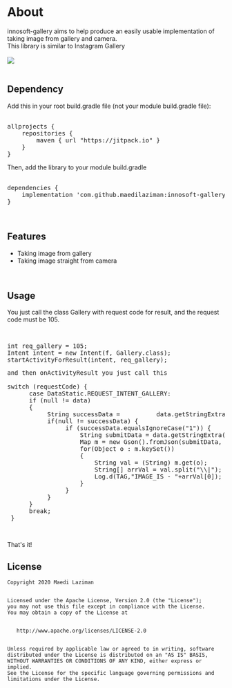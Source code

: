 # About
innosoft-gallery aims to help produce an easily usable implementation of taking image from gallery and camera.<br/>
This library is similar to Instagram Gallery
<br/>
<br/>
[![](https://jitpack.io/v/maedilaziman/innosoft-gallery.svg)](https://jitpack.io/#maedilaziman/innosoft-gallery)
</br>
<br/>
<h2>Dependency</h2>
Add this in your root build.gradle file (not your module build.gradle file):
<br/>
<br/>
<pre><span class="pl-en">allprojects</span> {
	repositories {
        maven { url <span class="pl-s"><span class="pl-pds">"</span>https://jitpack.io<span class="pl-pds">"</span></span> }
    }
}</pre>
Then, add the library to your module build.gradle
<br/>
<br/>
<pre><span class="pl-en">dependencies</span> {
    implementation <span class="pl-s"><span class="pl-pds">'</span>com.github.maedilaziman:innosoft-gallery:1.0.0<span class="pl-pds">'</span></span>
}</pre>
<br/>
<h2>Features</h2>
<ul>
<li>Taking image from gallery</li>
<li>Taking image straight from camera</li>
</ul>
<br/>
<h2>Usage</h2>
You just call the class Gallery with request code for result,
and the request code must be 105.
<br/>
<br/>
<pre>
<p>int req_gallery = 105;<br />Intent intent = new Intent(f, Gallery.class);<br />startActivityForResult(intent, req_gallery);</p><p>and then onActivityResult you just call this<br /><br />switch (requestCode) {<br />&nbsp; &nbsp; &nbsp; case DataStatic.REQUEST_INTENT_GALLERY:<br />&nbsp; &nbsp; &nbsp; if (null != data)<br />&nbsp; &nbsp; &nbsp; {<br />&nbsp; &nbsp; &nbsp; &nbsp; &nbsp; &nbsp;String successData =&nbsp; &nbsp; &nbsp; &nbsp; &nbsp; data.getStringExtra(DataStatic.successSubmitNewData);<br />&nbsp; &nbsp; &nbsp; &nbsp; &nbsp; &nbsp;if(null != successData) {<br />&nbsp; &nbsp; &nbsp; &nbsp; &nbsp; &nbsp; &nbsp; &nbsp; if (successData.equalsIgnoreCase("1")) {<br />&nbsp; &nbsp; &nbsp; &nbsp; &nbsp; &nbsp; &nbsp; &nbsp; &nbsp; &nbsp; String submitData = data.getStringExtra("data");<br />&nbsp; &nbsp; &nbsp; &nbsp; &nbsp; &nbsp; &nbsp; &nbsp; &nbsp; &nbsp; Map m = new Gson().fromJson(submitData, Map.class);<br />&nbsp; &nbsp; &nbsp; &nbsp; &nbsp; &nbsp; &nbsp; &nbsp; &nbsp; &nbsp; for(Object o : m.keySet())<br />&nbsp; &nbsp; &nbsp; &nbsp; &nbsp; &nbsp; &nbsp; &nbsp; &nbsp; &nbsp; {<br />&nbsp; &nbsp; &nbsp; &nbsp; &nbsp; &nbsp; &nbsp; &nbsp; &nbsp; &nbsp; &nbsp; &nbsp; String val = (String) m.get(o);<br />&nbsp; &nbsp; &nbsp; &nbsp; &nbsp; &nbsp; &nbsp; &nbsp; &nbsp; &nbsp; &nbsp; &nbsp; String[] arrVal = val.split("\\|");<br />&nbsp; &nbsp; &nbsp; &nbsp; &nbsp; &nbsp; &nbsp; &nbsp; &nbsp; &nbsp; &nbsp; &nbsp; Log.d(TAG,"IMAGE_IS - "+arrVal[0]);<br />&nbsp; &nbsp; &nbsp; &nbsp; &nbsp; &nbsp; &nbsp; &nbsp; &nbsp; &nbsp; }<br />&nbsp; &nbsp; &nbsp; &nbsp; &nbsp; &nbsp; &nbsp; &nbsp; }<br />&nbsp; &nbsp; &nbsp; &nbsp; &nbsp; &nbsp;}<br />&nbsp; &nbsp; &nbsp; }<br />&nbsp; &nbsp; &nbsp; break;<br /> }</p></pre>
<br/>
That's it!
<br/>
<h2>License</h2>
<pre><code>Copyright 2020 Maedi Laziman
<br/>
Licensed under the Apache License, Version 2.0 (the "License");
you may not use this file except in compliance with the License.
You may obtain a copy of the License at
<br/>
   http://www.apache.org/licenses/LICENSE-2.0
<br/>
Unless required by applicable law or agreed to in writing, software
distributed under the License is distributed on an "AS IS" BASIS,
WITHOUT WARRANTIES OR CONDITIONS OF ANY KIND, either express or implied.
See the License for the specific language governing permissions and
limitations under the License.</code></pre>
